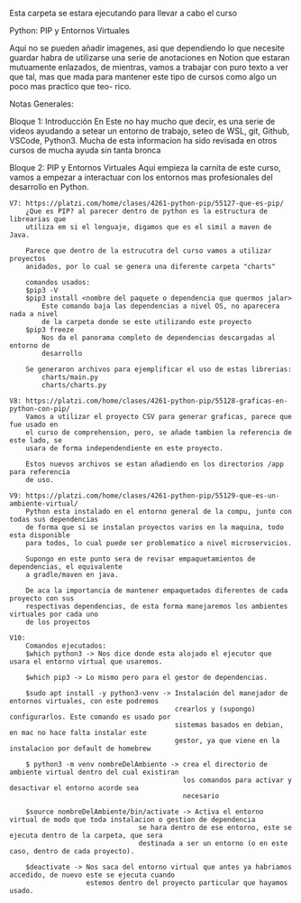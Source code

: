 Esta carpeta se estara ejecutando para llevar a cabo el curso

Python: PIP y Entornos Virtuales

Aqui no se pueden añadir imagenes, asi que dependiendo lo que necesite guardar
habra de utilizarse una serie de anotaciones en Notion que estaran mutuamente
enlazados, de mientras, vamos a trabajar con puro texto a ver que tal, mas que
mada para mantener este tipo de cursos como algo un poco mas practico que teo-
rico.

Notas Generales:

Bloque 1: Introducción
    En Este no hay mucho que decir, es una serie de videos ayudando a setear un
    entorno de trabajo, seteo de WSL, git, Github, VSCode, Python3. Mucha de esta
    informacion ha sido revisada en otros cursos de mucha ayuda sin tanta bronca
    
Bloque 2: PIP y Entornos Virtuales
    Aqui empieza la carnita de este curso, vamos a empezar a interactuar con los 
    entornos mas profesionales del desarrollo en Python.

    V7: https://platzi.com/home/clases/4261-python-pip/55127-que-es-pip/
        ¿Que es PIP? al parecer dentro de python es la estructura de librearias que 
        utiliza em si el lenguaje, digamos que es el simil a maven de Java.
        
        Parece que dentro de la estrucutra del curso vamos a utilizar proyectos 
        anidados, por lo cual se genera una diferente carpeta "charts"

        comandos usados:
        $pip3 -V
        $pip3 install <nombre del paquete o dependencia que quermos jalar>
            Este comando baja las dependencias a nivel OS, no aparecera nada a nivel
            de la carpeta donde se este utilizando este proyecto
        $pip3 freeze
            Nos da el panorama completo de dependencias descargadas al entorno de 
            desarrollo
        
        Se generaron archivos para ejemplificar el uso de estas librerias:
            charts/main.py
            charts/charts.py

    V8: https://platzi.com/home/clases/4261-python-pip/55128-graficas-en-python-con-pip/
        Vamos a utilizar el proyecto CSV para generar graficas, parece que fue usado en
        el curso de comprehension, pero, se añade tambien la referencia de este lado, se
        usara de forma independendiente en este proyecto.
        
        Estos nuevos archivos se estan añadiendo en los directorios /app para referencia
        de uso.

    V9: https://platzi.com/home/clases/4261-python-pip/55129-que-es-un-ambiente-virtual/
        Python esta instalado en el entorno general de la compu, junto con todas sus dependencias
        de forma que si se instalan proyectos varios en la maquina, todo esta disponible
        para todos, lo cual puede ser problematico a nivel microservicios.

        Supongo en este punto sera de revisar empaquetamientos de dependencias, el equivalente
        a gradle/maven en java.

        De aca la importancia de mantener empaquetados diferentes de cada proyecto con sus
        respectivas dependencias, de esta forma manejaremos los ambientes virtuales por cada uno 
        de los proyectos

    V10: 
        Comandos ejecutados:
        $which python3 -> Nos dice donde esta alojado el ejecutor que usara el entorno virtual que usaremos.

        $which pip3 -> Lo mismo pero para el gestor de dependencias.

        $sudo apt install -y python3-venv -> Instalación del manejador de entornos virtuales, con este podremos
                                             crearlos y (supongo) configurarlos. Este comando es usado por 
                                             sistemas basados en debian, en mac no hace falta instalar este 
                                             gestor, ya que viene en la instalacion por default de homebrew

        $ python3 -m venv nombreDelAmbiente -> crea el directorio de ambiente virtual dentro del cual existiran
                                               los comandos para activar y desactivar el entorno acorde sea 
                                               necesario 

        $source nombreDelAmbiente/bin/activate -> Activa el entorno virtual de modo que toda instalacion o gestion de dependencia
                                    se hara dentro de ese entorno, este se ejecuta dentro de la carpeta, que sera
                                    destinada a ser un entorno (o en este caso, dentro de cada proyecto).

        $deactivate -> Nos saca del entorno virtual que antes ya habriamos accedido, de nuevo este se ejecuta cuando
                       estemos dentro del proyecto particular que hayamos usado.
